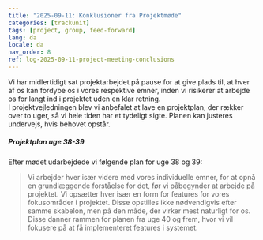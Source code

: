 ```yaml
---
title: "2025-09-11: Konklusioner fra Projektmøde"
categories: [trackunit]
tags: [project, group, feed-forward]
lang: da
locale: da
nav_order: 8
ref: log-2025-09-11-project-meeting-conclusions
---
```

Vi har midlertidigt sat projektarbejdet på pause for at give plads til, at hver af os kan fordybe os i vores respektive emner, inden vi risikerer at arbejde os for langt ind i projektet uden en klar retning.  
I projektvejledningen blev vi anbefalet at lave en projektplan, der rækker over to uger, så vi hele tiden har et tydeligt sigte. Planen kan justeres undervejs, hvis behovet opstår.  

##### Projektplan uge 38-39
Efter mødet udarbejdede vi følgende plan for uge 38 og 39:
> Vi arbejder hver især videre med vores individuelle emner, for at opnå en grundlæggende forståelse for det, før vi påbegynder at arbejde på projektet. Vi opsætter hver især en form for features for vores fokusområder i projektet. Disse opstilles ikke nødvendigvis efter samme skabelon, men på den måde, der virker mest naturligt for os. Disse danner rammen for planen fra uge 40 og frem, hvor vi vil fokusere på at få implementeret features i systemet.